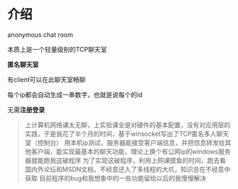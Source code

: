 # 介绍
anonymous chat room

本质上是一个轻量级别的TCP聊天室

**匿名聊天室**

有client可以在此聊天室畅聊

每个ip都会自动生成一串数字，也就是说每个的id

无需**注册登录**

>上计算机网络课太无聊，上实验课全是对硬件的基本配置，没有对应用层的实践，于是我花了半个月的时间，基于winsocket写出了TCP匿名多人聊天室（控制台）
>用本机ip测试，服务器能接受客户端信息，并把信息转发给其他客户端，能实现最基本的聊天功能，理论上换个有公网ip的windows服务器就能跑我这破程序
>为了实现这破程序，利用上网课摸鱼的时间，跑去看国内外论坛和MSDN文档，不经意还入了多线程的大坑，知识总在不经意中获取
>目前程序的bug和我想象中的一些功能留给以后的我慢慢解决

